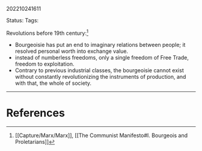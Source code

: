 202210241611

Status: 
Tags: 

Revolutions before 19th century:[^1]
- Bourgeoisie has put an end to imaginary relations between people; it resolved personal worth into exchange value.
- instead of numberless freedoms, only a single freedom of Free Trade, freedom to exploitation.
- Contrary to previous industrial classes, the bourgeoisie cannot exist without constantly revolutionizing the instruments of production, and with that, the whole of society.


---
# References

[^1]: [[Capture/Marx/Marx]], [[The Communist Manifesto#I. Bourgeois and Proletarians]]